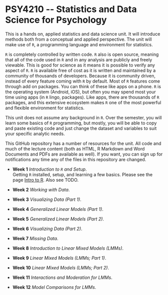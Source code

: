 # PSY4210 -- Statistics and Data Science for Psychology

This is a hands on, applied statistics and data science unit. It will
introduce methods both from a conceptual and applied perspective. The
unit will make use of `R`, a programming language and environment for
statistics.

`R` is completely controlled by written code. `R` also is open source,
meaning that all of the code used in `R` and in any analysis are
publicly and freely viewable. This is good for science as it means it
is possible to verify any aspect of `R`. `R` is available free of cost
as it is written and maintained by a community of thousands of
developers. Because it is community
driven, instead of every feature coming with `R` by default. Most of
`R` features come through add on packages. You can think of these like
apps on a phone. `R` is the operating system (Android, iOS), but often
you may spend most your time using apps (in `R` lingo,
packages). Like apps, there are thousands of `R` packages, and this
extensive ecosystem makes `R` one of the most powerful and flexible
environment for statistics.

This unit does not assume any background in `R`. Over the semester,
you will learn some basics of `R` programming, but mostly, you will be
able to copy and paste existing code and just change the dataset and
variables to suit your specific analytic needs.

This GitHub repository has a number of resources for the unit.
All code and much of the lecture content (both as HTML, R Markdown and
Word Documents and PDFs are available as well). If you want, you can
sign up for notifications any time any of the files in this repository
are changed.

- **Week 1** *Introduction to `R` and Setup*.  
  Getting `R` installed, setup, and learning a few basics. 
  Please see the page [Intro to R](IntroR.md).
  Also see TODO.

- **Week 2** *Working with Data*.
  <!-- Please see the [Lecture Content](Data_Pt1.html). -->

- **Week 3** *Visualizing Data (Part 1)*.
  <!-- Please see the [Lecture Content](Graphs_Pt1.html). -->

- **Week 4** *Generalized Linear Models (Part 1)*.

- **Week 5** *Generalized Linear Models (Part 2)*.
  <!-- Please see the [Lecture Content](Data_Pt2.html). -->

- **Week 6** *Visualizing Data (Part 2)*. 
  <!-- Please see the [Lecture Content](Graphs_Pt2.html). -->

- **Week 7** *Missing Data*.
  <!-- Please see the [Lecture Content](Data_Missing.html). -->

- **Week 8** *Introduction to Linear Mixed Models (LMMs)*.
  <!-- Please see the page [LMM Pt1](LMM_Pt1.md). -->

- **Week 9** *Linear Mixed Models (LMMs; Part 1)*.
  <!-- Please see the `R` worksheet [LMM Pt2](LMM_Pt2_worksheet.R). -->

- **Week 10** *Linear Mixed Models (LMMs; Part 2)*.
  <!-- Please see the `R` worksheet [LMM Synthesis](LMM_Synthesis_worksheet.R). -->

- **Week 11** *Interactions and Moderation for LMMs*.
  <!-- Please see the `R` worksheet [Moderation](LMM_Moderation_worksheet.R). -->

-  **Week 12** *Model Comparisons for LMMs*.
  <!-- Please see the `R` worksheet [Model Comparisons](LMM_Comparison_worksheet.R). -->


